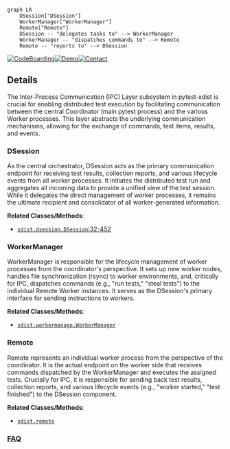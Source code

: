 ```mermaid
graph LR
    DSession["DSession"]
    WorkerManager["WorkerManager"]
    Remote["Remote"]
    DSession -- "delegates tasks to" --> WorkerManager
    WorkerManager -- "dispatches commands to" --> Remote
    Remote -- "reports to" --> DSession
```

[![CodeBoarding](https://img.shields.io/badge/Generated%20by-CodeBoarding-9cf?style=flat-square)](https://github.com/CodeBoarding/GeneratedOnBoardings)[![Demo](https://img.shields.io/badge/Try%20our-Demo-blue?style=flat-square)](https://www.codeboarding.org/demo)[![Contact](https://img.shields.io/badge/Contact%20us%20-%20contact@codeboarding.org-lightgrey?style=flat-square)](mailto:contact@codeboarding.org)

## Details

The Inter-Process Communication (IPC) Layer subsystem in pytest-xdist is crucial for enabling distributed test execution by facilitating communication between the central Coordinator (main pytest process) and the various Worker processes. This layer abstracts the underlying communication mechanisms, allowing for the exchange of commands, test items, results, and events.

### DSession
As the central orchestrator, DSession acts as the primary communication endpoint for receiving test results, collection reports, and various lifecycle events from all worker processes. It initiates the distributed test run and aggregates all incoming data to provide a unified view of the test session. While it delegates the direct management of worker processes, it remains the ultimate recipient and consolidator of all worker-generated information.


**Related Classes/Methods**:

- <a href="https://github.com/pytest-dev/pytest-xdist/blob/master/src/xdist/dsession.py#L32-L452" target="_blank" rel="noopener noreferrer">`xdist.dsession.DSession`:32-452</a>


### WorkerManager
WorkerManager is responsible for the lifecycle management of worker processes from the coordinator's perspective. It sets up new worker nodes, handles file synchronization (rsync) to worker environments, and, critically for IPC, dispatches commands (e.g., "run tests," "steal tests") to the individual Remote Worker instances. It serves as the DSession's primary interface for sending instructions to workers.


**Related Classes/Methods**:

- <a href="https://github.com/pytest-dev/pytest-xdist/blob/master/src/xdist/workermanage.py" target="_blank" rel="noopener noreferrer">`xdist.workermanage.WorkerManager`</a>


### Remote
Remote represents an individual worker process from the perspective of the coordinator. It is the actual endpoint on the worker side that receives commands dispatched by the WorkerManager and executes the assigned tests. Crucially for IPC, it is responsible for sending back test results, collection reports, and various lifecycle events (e.g., "worker started," "test finished") to the DSession component.


**Related Classes/Methods**:

- <a href="https://github.com/pytest-dev/pytest-xdist/blob/master/src/xdist/remote.py" target="_blank" rel="noopener noreferrer">`xdist.remote`</a>




### [FAQ](https://github.com/CodeBoarding/GeneratedOnBoardings/tree/main?tab=readme-ov-file#faq)